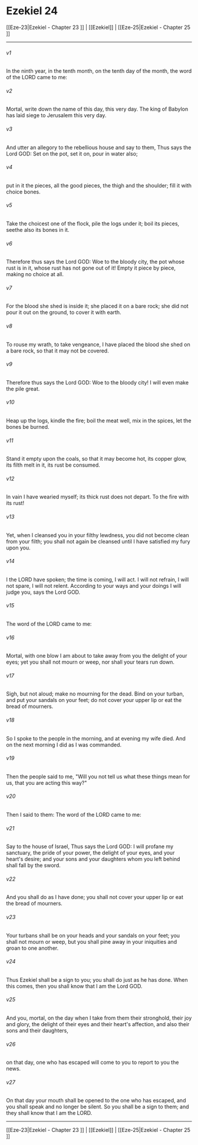 # Ezekiel 24

[[Eze-23|Ezekiel - Chapter 23 ]] | [[Ezekiel]] | [[Eze-25|Ezekiel - Chapter 25 ]]
***

###### v1
In the ninth year, in the tenth month, on the tenth day of the month, the word of the LORD came to me:
###### v2
Mortal, write down the name of this day, this very day. The king of Babylon has laid siege to Jerusalem this very day.
###### v3
And utter an allegory to the rebellious house and say to them, Thus says the Lord GOD: Set on the pot, set it on, pour in water also;
###### v4
put in it the pieces, all the good pieces, the thigh and the shoulder; fill it with choice bones.
###### v5
Take the choicest one of the flock, pile the logs under it; boil its pieces, seethe also its bones in it.
###### v6
Therefore thus says the Lord GOD: Woe to the bloody city, the pot whose rust is in it, whose rust has not gone out of it! Empty it piece by piece, making no choice at all.
###### v7
For the blood she shed is inside it; she placed it on a bare rock; she did not pour it out on the ground, to cover it with earth.
###### v8
To rouse my wrath, to take vengeance, I have placed the blood she shed on a bare rock, so that it may not be covered.
###### v9
Therefore thus says the Lord GOD: Woe to the bloody city! I will even make the pile great.
###### v10
Heap up the logs, kindle the fire; boil the meat well, mix in the spices, let the bones be burned.
###### v11
Stand it empty upon the coals, so that it may become hot, its copper glow, its filth melt in it, its rust be consumed.
###### v12
In vain I have wearied myself; its thick rust does not depart. To the fire with its rust!
###### v13
Yet, when I cleansed you in your filthy lewdness, you did not become clean from your filth; you shall not again be cleansed until I have satisfied my fury upon you.
###### v14
I the LORD have spoken; the time is coming, I will act. I will not refrain, I will not spare, I will not relent. According to your ways and your doings I will judge you, says the Lord GOD.
###### v15
The word of the LORD came to me:
###### v16
Mortal, with one blow I am about to take away from you the delight of your eyes; yet you shall not mourn or weep, nor shall your tears run down.
###### v17
Sigh, but not aloud; make no mourning for the dead. Bind on your turban, and put your sandals on your feet; do not cover your upper lip or eat the bread of mourners.
###### v18
So I spoke to the people in the morning, and at evening my wife died. And on the next morning I did as I was commanded.
###### v19
Then the people said to me, "Will you not tell us what these things mean for us, that you are acting this way?"
###### v20
Then I said to them: The word of the LORD came to me:
###### v21
Say to the house of Israel, Thus says the Lord GOD: I will profane my sanctuary, the pride of your power, the delight of your eyes, and your heart's desire; and your sons and your daughters whom you left behind shall fall by the sword.
###### v22
And you shall do as I have done; you shall not cover your upper lip or eat the bread of mourners.
###### v23
Your turbans shall be on your heads and your sandals on your feet; you shall not mourn or weep, but you shall pine away in your iniquities and groan to one another.
###### v24
Thus Ezekiel shall be a sign to you; you shall do just as he has done. When this comes, then you shall know that I am the Lord GOD.
###### v25
And you, mortal, on the day when I take from them their stronghold, their joy and glory, the delight of their eyes and their heart's affection, and also their sons and their daughters,
###### v26
on that day, one who has escaped will come to you to report to you the news.
###### v27
On that day your mouth shall be opened to the one who has escaped, and you shall speak and no longer be silent. So you shall be a sign to them; and they shall know that I am the LORD.

***

[[Eze-23|Ezekiel - Chapter 23 ]] | [[Ezekiel]] | [[Eze-25|Ezekiel - Chapter 25 ]]
